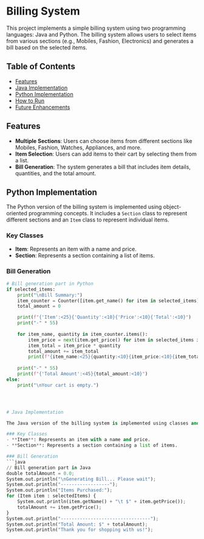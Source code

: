 # Billing System

This project implements a simple billing system using two programming languages: Java and Python. The billing system allows users to select items from various sections (e.g., Mobiles, Fashion, Electronics) and generates a bill based on the selected items.

## Table of Contents
- [Features](#features)
- [Java Implementation](#java-implementation)
- [Python Implementation](#python-implementation)
- [How to Run](#how-to-run)
- [Future Enhancements](#future-enhancements)

## Features
- **Multiple Sections**: Users can choose items from different sections like Mobiles, Fashion, Watches, Appliances, and more.
- **Item Selection**: Users can add items to their cart by selecting them from a list.
- **Bill Generation**: The system generates a bill that includes item details, quantities, and the total amount.


## Python Implementation

The Python version of the billing system is implemented using object-oriented programming concepts. It includes a `Section` class to represent different sections and an `Item` class to represent individual items. 

### Key Classes
- **Item**: Represents an item with a name and price.
- **Section**: Represents a section containing a list of items.

### Bill Generation
```python
# Bill generation part in Python
if selected_items:
    print("\nBill Summary:")
    item_counter = Counter([item.get_name() for item in selected_items])
    total_amount = 0

    print(f"{'Item':<25}{'Quantity':<10}{'Price':<10}{'Total':<10}")
    print("-" * 55)
    
    for item_name, quantity in item_counter.items():
        item_price = next(item.get_price() for item in selected_items if item.get_name() == item_name)
        item_total = item_price * quantity
        total_amount += item_total
        print(f"{item_name:<25}{quantity:<10}{item_price:<10}{item_total:<10}")
    
    print("-" * 55)
    print(f"{'Total Amount':<45}{total_amount:<10}")
else:
    print("\nYour cart is empty.")




# Java Implementation

The Java version of the billing system is implemented using classes and objects. It features a `Section` class to represent different sections and an `Item` class to represent individual items.

### Key Classes
- **Item**: Represents an item with a name and price.
- **Section**: Represents a section containing a list of items.

### Bill Generation
```java
// Bill generation part in Java
double totalAmount = 0.0;
System.out.println("\nGenerating Bill... Please wait");
System.out.println("------------------");
System.out.println("Items Purchased:");
for (Item item : selectedItems) {
    System.out.println(item.getName() + "\t $" + item.getPrice());
    totalAmount += item.getPrice();
}
System.out.println("---------------------------------");
System.out.println("Total Amount: $" + totalAmount);
System.out.println("Thank you for shopping with us!");
